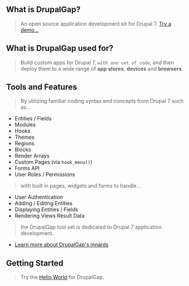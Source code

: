 ## What is DrupalGap?

> An open source application development kit for Drupal 7. [Try a demo...](http://demo.drupalgap.org) 

## What is DrupalGap used for?

> Build custom apps for Drupal 7, `with one set of code`, and then deploy them to a wide range of **app stores**, **devices** and **browsers**.

## Tools and Features

> By utilizing familiar coding syntax and concepts from Drupal 7 such as...

- Entities / Fields
- Modules
- Hooks
- Themes
- Regions
- Blocks
- Render Arrays
- Custom Pages (via `hook_menu()`)
- Forms API
- User Roles / Permissions

> with built in pages, widgets and forms to handle...

- User Authentication
- Adding / Editing Entities
- Displaying Entities / Fields
- Rendering Views Result Data

> the DrupalGap tool set is dedicated to Drupal 7 application development.

- [Learn more about DrupalGap's innards](http://docs.drupalgap.org/7/Introduction/How_DrupalGap_Works)

## Getting Started

> Try the [Hello World](http://docs.drupalgap.org/7/Hello_World) for DrupalGap.
